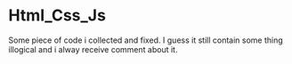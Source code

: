 # Html_Css_Js
Some piece of code i collected and fixed. I guess it still contain some thing illogical and i alway receive comment about it.
